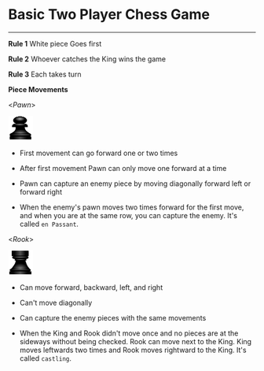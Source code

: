 # Basic Two Player Chess Game
___
**Rule 1**
White piece Goes first

**Rule 2**
Whoever catches the King wins the game

**Rule 3**
Each takes turn


**Piece Movements**

<*Pawn*>

<img src="https://github.com/marcos-commits/chess_project/blob/main/img/blackPawn.png" width="50px" height="50px" title="blackPawn" /> 
  
 * First movement can go forward one or two times
   
 * After first movement Pawn can only move one forward at a time
   
 * Pawn can capture an enemy piece by moving diagonally forward left or forward right
   
 * When the enemy's pawn moves two times forward for the first move, and when you are at the same row, you can capture the enemy. It's called `en Passant`.


<*Rook*>

<img src="https://github.com/marcos-commits/chess_project/blob/main/img/blackRook.png" width="50px" height="50px" title="blackRook" />

 * Can move forward, backward, left, and right
   
 * Can't move diagonally
   
 * Can capture the enemy pieces with the same movements
   
 * When the King and Rook didn't move once and no pieces are at the sideways without being checked. Rook can move next to the King. King moves leftwards two times and Rook moves rightward to the King. It's called `castling`.



